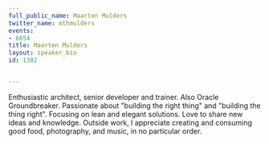 ---
full_public_name: Maarten Mulders
twitter_name: mthmulders
events:
- 6654
title: Maarten Mulders
layout: speaker_bio
id: 1382

---
Enthusiastic architect, senior developer and trainer. Also Oracle Groundbreaker. Passionate about "building the right thing" and "building the thing right". Focusing on lean and elegant solutions. Love to share new ideas and knowledge. Outside work, I appreciate creating and consuming good food, photography, and music, in no particular order.